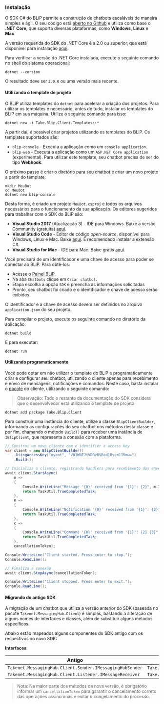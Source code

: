 ### Instalação

O SDK C# do BLiP permite a construção de chatbots escaláveis de maneira simples e ágil. O seu código está [aberto no Github](https://github.com/takenet/blip-sdk-csharp) e utiliza como base o **.NET Core**, que suporta diversas plataformas, como **Windows**, **Linux** e **Mac**. 

A versão requerida do SDK do .NET Core é a 2.0 ou superior, que está disponível para instalação [aqui](https://dot.net/core).

Para verificar a versão do .NET Core instalada, execute o seguinte comando no shell do sistema operacional:

```
dotnet --version
```

O resultado deve ser `2.0.0` ou uma versão mais recente.

#### Utilizando o template de projeto

O BLiP utiliza templates do `dotnet` para acelerar a criação dos projetos. Para utilizar os templates é necessário, antes de tudo, instalar os templates do BLiP em sua máquina. Utilize o seguinte comando para isso:

```
dotnet new -i Take.Blip.Client.Templates::*
```

A partir daí, é possível criar projetos utilizando os templates do BLiP. Os templates suportados são:

- `blip-console` - Executa a aplicação como um `console application`. 
- `blip-web` - Executa a aplicação como um `ASP.NET Core application` (experimental). Para utilizar este template, seu chatbot precisa de ser do tipo **Webhook**.

O próximo passo é criar o diretório para seu chatbot e criar um novo projeto a partir do template:

```
mkdir MeuBot
cd MeuBot
dotnet new blip-console
```

Desta forma, é criado um projeto `MeuBot.csproj` e todos os arquivos necessários para o funcionamento da sua aplicação. Os editores sugeridos para trabalhar com o SDK do BLiP são:

- **Visual Studio 2017** (Atualização 3) - IDE para Windows. Baixe a versão Community (gratuita) [aqui](https://www.visualstudio.com/vs/community/).
- **Visual Studio Code** - Editor de código *open-source*, disponível para Windows, Linux e Mac. Baixe [aqui](https://code.visualstudio.com/). É recomendado instalar a extensão C#.
- **Visual Studio for Mac** - IDE para Mac. Baixe gratis [aqui](https://www.visualstudio.com/vs/visual-studio-mac/).

Você precisará de um identificador e uma chave de acesso para poder se conectar ao BLiP. Para obtê-los:
- Acesse o [Painel BLiP](https://portal.blip.ai).
- Na aba `Chatbots` clique em `Criar chatbot`.
- Etapa escolha a opção `SDK` e preencha as informações solicitadas
- Pronto, seu chatbot foi criado e o identificador e chave de acesso serão exibidos.

O identificador e a chave de acesso devem ser definidos no arquivo `application.json` do seu projeto.

Para compilar o projeto, execute os seguinte comando no diretório da aplicação:

```
dotnet build
```

E para executar:

```
dotnet run
```

#### Utilizando programaticamente

Você pode optar em não utilizar o template do BLiP e programaticamente criar e configurar seu chatbot, utilizando o cliente apenas para recebimento e envio de mensagens, notificações e comandos. Neste caso, basta instalar o [pacote](https://www.nuget.org/packages/Take.Blip.Client) do cliente, utilizando o seguinte comando:

> Observação: Todo o restante da documentação do SDK considera que o desenvolvedor está utilizando o template de projeto

```
dotnet add package Take.Blip.Client
```

Para construir uma instância do cliente, utilize a classe `BlipClientBuilder`, informando as configurações do seu chatbot nos métodos desta classe e por fim, chamando o método `Build()` para receber uma instância de `IBlipClient`, que representa a conexão com a plataforma.

```csharp
// Constroi um novo cliente com o identifier e access key
var client = new BlipClientBuilder()
    .UsingAccessKey("mybot", "V01WNEJtVDBvRVRod1Bycm11Umw=")
    .Build();

// Inicializa o cliente, registrando handlers para recebimento dos envelopes
await client.StartAsync(
    m =>
    {
        Console.WriteLine("Message '{0}' received from '{1}': {2}", m.Id, m.From, m.Content);
        return TaskUtil.TrueCompletedTask;
    },
    n =>
    {
        Console.WriteLine("Notification '{0}' received from '{1}': {2}", n.Id, n.From, n.Event);
        return TaskUtil.TrueCompletedTask;
    },
    c =>
    {
        Console.WriteLine("Command '{0}' received from '{1}': {2} {3}", c.Id, c.From, c.Method, c.Uri);
        return TaskUtil.TrueCompletedTask;
    },
    cancellationToken);

Console.WriteLine("Client started. Press enter to stop.");
Console.ReadLine();

// Finaliza a conexão
await client.StopAsync(cancellationToken);

Console.WriteLine("Client stopped. Press enter to exit.");
Console.ReadLine();
```

#### Migrando do antigo SDK

A migração de um chatbot que utiliza a versão anterior do SDK (baseada no pacote `Takenet.MessagingHub.Client`) é simples, bastando a alteração de alguns nomes de interfaces e classes, além de substituir alguns métodos específicos. 

Abaixo estão mapeados alguns componentes do SDK antigo com os respectivos no novo SDK:

**Interfaces**:

| Antigo                                                      | Novo                                                |
|-------------------------------------------------------------|-----------------------------------------------------|
| `Takenet.MessagingHub.Client.Sender.IMessagingHubSender`    | `Take.Blip.Client.ISender`                          |
| `Takenet.MessagingHub.Client.Listener.IMessageReceiver`     | `Take.Blip.Client.IMessageReceiver`                 |

> Nota: Na maior parte dos métodos da nova versão, é obrigatório informar um `cancellationToken` para garantir o cancelamento correto das operações assíncronas e evitar o congelamento do processo.

